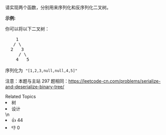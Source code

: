 <p>请实现两个函数，分别用来序列化和反序列化二叉树。</p>

<p><strong>示例:&nbsp;</strong></p>

<pre>你可以将以下二叉树：

    1
   / \
  2   3
     / \
    4   5

序列化为 <code>&quot;[1,2,3,null,null,4,5]&quot;</code></pre>

<p>注意：本题与主站 297 题相同：<a href="https://leetcode-cn.com/problems/serialize-and-deserialize-binary-tree/">https://leetcode-cn.com/problems/serialize-and-deserialize-binary-tree/</a></p>
<div><div>Related Topics</div><div><li>树</li><li>设计</li></div></div>\n<div><li>👍 44</li><li>👎 0</li></div>